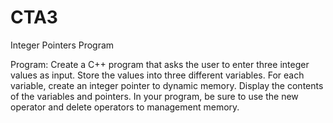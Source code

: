 # CTA3
Integer Pointers Program

Program: Create a C++ program that asks the user to enter three integer values as input. Store the values into three different variables. For each variable, create an integer pointer to dynamic memory. Display the contents of the variables and pointers. In your program, be sure to use the new operator and delete operators to management memory.
